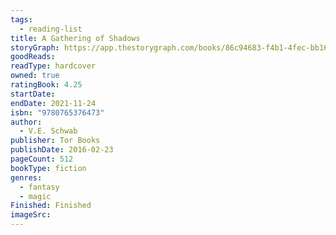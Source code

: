 ```yaml
---
tags:
  - reading-list
title: A Gathering of Shadows
storyGraph: https://app.thestorygraph.com/books/86c94683-f4b1-4fec-bb16-e52fe250f8c5
goodReads:
readType: hardcover
owned: true
ratingBook: 4.25
startDate:
endDate: 2021-11-24
isbn: "9780765376473"
author:
  - V.E. Schwab
publisher: Tor Books
publishDate: 2016-02-23
pageCount: 512
bookType: fiction
genres:
  - fantasy
  - magic
Finished: Finished
imageSrc:
---
```

